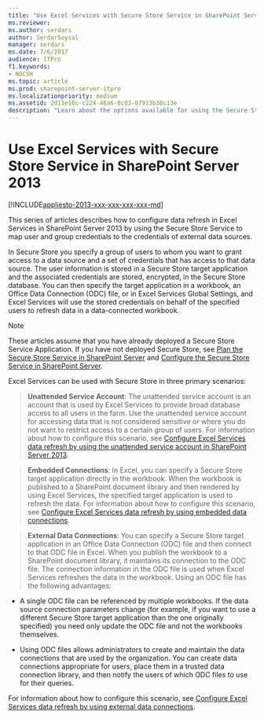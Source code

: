 ```yaml
---
title: "Use Excel Services with Secure Store Service in SharePoint Server 2013"
ms.reviewer: 
ms.author: serdars
author: SerdarSoysal
manager: serdars
ms.date: 7/6/2017
audience: ITPro
f1.keywords:
- NOCSH
ms.topic: article
ms.prod: sharepoint-server-itpro
ms.localizationpriority: medium
ms.assetid: 2d11e10c-c224-46a6-8c03-07913b38c13e
description: "Learn about the options available for using the Secure Store Service with Excel Services in SharePoint Server 2013 to refresh data from external data sources."
---
```


# Use Excel Services with Secure Store Service in SharePoint Server 2013

[!INCLUDE[appliesto-2013-xxx-xxx-xxx-xxx-md](../includes/appliesto-2013-xxx-xxx-xxx-xxx-md.md)]
  
This series of articles describes how to configure data refresh in Excel Services in SharePoint Server 2013 by using the Secure Store Service to map user and group credentials to the credentials of external data sources.
  
In Secure Store you specify a group of users to whom you want to grant access to a data source and a set of credentials that has access to that data source. The user information is stored in a Secure Store target application and the associated credentials are stored, encrypted, in the Secure Store database. You can then specify the target application in a workbook, an Office Data Connection (ODC) file, or in Excel Services Global Settings, and Excel Services will use the stored credentials on behalf of the specified users to refresh data in a data-connected workbook. 
  
> [!NOTE]
> These articles assume that you have already deployed a Secure Store Service Application. If you have not deployed Secure Store, see [Plan the Secure Store Service in SharePoint Server](/previous-versions/office/sharepoint-server-2010/ee806889(v=office.14)) and [Configure the Secure Store Service in SharePoint Server](configure-the-secure-store-service.md). 
  
Excel Services can be used with Secure Store in three primary scenarios:
  
> **Unattended Service Account**: The unattended service account is an account that is used by Excel Services to provide broad database access to all users in the farm. Use the unattended service account for accessing data that is not considered sensitive or where you do not want to restrict access to a certain group of users. For information about how to configure this scenario, see [Configure Excel Services data refresh by using the unattended service account in SharePoint Server 2013](configure-unattended-service-account-2013.md).
    
> **Embedded Connections**: In Excel, you can specify a Secure Store target application directly in the workbook. When the workbook is published to a SharePoint document library and then rendered by using Excel Services, the specified target application is used to refresh the data. For information about how to configure this scenario, see [Configure Excel Services data refresh by using embedded data connections](./excel-services-overview.md).
    
> **External Data Connections**: You can specify a Secure Store target application in an Office Data Connection (ODC) file and then connect to that ODC file in Excel. When you publish the workbook to a SharePoint document library, it maintains its connection to the ODC file. The connection information in the ODC file is used when Excel Services refreshes the data in the workbook. Using an ODC file has the following advantages:
    
- A single ODC file can be referenced by multiple workbooks. If the data source connection parameters change (for example, if you want to use a different Secure Store target application than the one originally specified) you need only update the ODC file and not the workbooks themselves.
    
- Using ODC files allows administrators to create and maintain the data connections that are used by the organization. You can create data connections appropriate for users, place them in a trusted data connection library, and then notify the users of which ODC files to use for their queries.
    
For information about how to configure this scenario, see [Configure Excel Services data refresh by using external data connections](./excel-services-overview.md).
